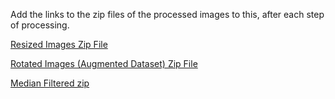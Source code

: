 Add the links to the zip files of the processed images to this, after each step of processing.

[Resized Images Zip File](https://drive.google.com/file/d/1mB24_kVHxMHUYo3MKyRTK-g3fbqPy7vM/view?usp=sharing)

[Rotated Images (Augmented Dataset) Zip File](https://drive.google.com/file/d/1ompns-8eyWcJToNdKrKpIBVawoO0qyRN/view?usp=sharing)


[Median Filtered zip](https://drive.google.com/drive/folders/1LiPOUSsSrRDXKYReqxfCyIAnIj-RdF2r?usp=sharing)
